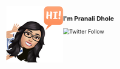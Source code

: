 <img align="left" width="150" height="150" alt="Pranali" src="https://raw.githubusercontent.com/pranalidhole/pranalidhole/master/animated.png"/>

### I'm Pranali Dhole

 

![Twitter Follow](https://img.shields.io/twitter/follow/dholepranali95?label=Follow&style=social)
<!--
**pranalidhole/pranalidhole** is a ✨ _special_ ✨ repository because its `README.md` (this file) appears on your GitHub profile.

Here are some ideas to get you started:

- 🔭 I’m currently working on ...
- 🌱 I’m currently learning ...
- 👯 I’m looking to collaborate on ...
- 🤔 I’m looking for help with ...
- 💬 Ask me about ...
- 📫 How to reach me: ...
- 😄 Pronouns: ...
- ⚡ Fun fact: ...
-->

